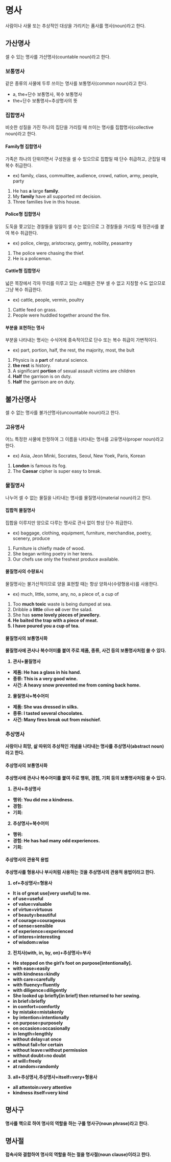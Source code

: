 # 명사
사람이나 사물 또는 추상적인 대상을 가리키는 품사를 명사(noun)라고 한다.


## 가산명사
셀 수 있는 명사를 가산명사(countable noun)라고 한다.

### 보통명사
같은 종류의 사물에 두루 쓰이는 명사를 보통명사(common noun)라고 한다.

* a, the+단수 보통명사, 복수 보통명사
* the+단수 보통명사=추상명사의 뜻

### 집합명사
비슷한 성질을 가진 하나의 집단을 가리킬 때 쓰이는 명사를 집합명사(collective noun)라고 한다.

#### Family형 집합명사
가족은 하나의 단위이면서 구성원을 셀 수 있으므로 집합일 때 단수 취급하고, 군집일 때 복수 취급한다.

* ex) family, class, commuittee, audience, crowd, nation, army, people, party

1. He has <b>a</b> large <b>family</b>.
2. My <b>family</b> have all supported mt decision.
3. Three families live in this house.

#### Police형 집합명사
도둑을 쫓고있는 경찰들을 일일이 셀 수는 없으므로 그 경찰들을 가리킬 때 정관사를 붙여 복수 취급한다.

* ex) police, clergy, aristocracy, gentry, nobility, peasantry

1. The police were chasing the thief.
2. He is a policeman.

#### Cattle형 집합명사
넓은 목장에서 각자 무리를 이루고 있는 소때들은 전부 셀 수 없고 지칭할 수도 없으므로 그냥 복수 취급한다.

* ex) cattle, people, vermin, poultry

1. Cattle feed on grass.
2. People were huddled together around the fire.

#### 부분을 표현하는 명사
부분을 나타내는 명사는 수식어에 종속적이므로 단수 또는 복수 취급이 가변적이다.

* ex) part, portion, half, the rest, the majority, most, the bult

1. Physics is a <b>part</b> of natural science.
2. <b>the rest</b> is history.
3. A significant <b>portion</b> of sexual assault victims are children
4. <b>Half</b> the garrison is on duty.
5. <b>Half</b> the garrison are on duty.

## 불가산명사
셀 수 없는 명사를 불가산명사(uncountable noun)라고 한다.

### 고유명사
어느 특정한 사물에 한정하여 그 이름을 나타내는 명사를 고유명사(proper noun)라고 한다.

* ex) Asia, Jeon Minki, Socrates, Seoul, New Yoek, Paris, Korean

1. <b>London</b> is famous its fog. 
2. The <b>Caesar</b> cipher is super easy to break.

### 물질명사
나누어 셀 수 없는 물질을 나타내는 명사를 물질명사(material noun)라고 한다.

#### 집합적 물질명사
집합을 이루지만 양으로 다루는 명사로 관사 없이 항상 단수 취급한다.

* ex) baggage, clothing, equipment, furniture, merchandise, poetry, scenery, produce

1. Furniture is chiefly made of wood.
2. She began writing poetry in her teens.
3. Our chefs use only the freshest produce available.

#### 물질명사의 수량표시
물질명사는 불가산적이므로 양을 표현할 때는 항상 양화사(수량형용사)를 사용한다.

* ex) much, little, some, any, no, a piece of, a cup of 

1. Too <b>much toxic</b> waste is being dumped at sea.
2. Dribble a <b>little</b> olive <b>oil</b> over the salad.
3. She has <b>some<b> lovely pieces of <b>jewellery<b>.
4. He baited the trap with <b>a piece of meat</b>.
5. I have poured you <b>a cup of tea</b>.

#### 물질명사의 보통명사화
물질명사에 관사나 복수어미를 붙여 주로 제품, 종류, 사건 등의 보통명사처럼 쓸 수 있다.

1. 관사+물질명사
  * 제품: He has <b>a glass</b> in his hand.
  * 종류: This is <b>a</b> very good <b>wine</b>.
  * 사건: <b>A heavy <b>snow</b> prevented me from coming back home.
2. 물질명사+복수어미
  * 제품: She was dressed in <b>silks</b>.
  * 종류: I tasted several <b>chocolates</b>.
  * 사건: Many <b>fires</b> break out from mischief.

### 추상명사
사랑이나 희망, 삶 따위의 추상적인 개념을 나타내는 명사를 추상명사(abstract noun)라고 한다.

#### 추상명사의 보통명사화
추상명사에 관사나 복수어미를 붙여 주로 행위, 경험, 기회 등의 보통명사처럼 쓸 수 있다.

1. 관사+추상명사
  * 행위: You did me a kindness.
  * 경험: 
  * 기회:
2. 추상명사+복수어미
  * 행위:
  * 경험: He has had many odd experiences.
  * 기회:
  
#### 추상명사의 관용적 용법
추상명사를 형용사나 부사처럼 사용하는 것을 추상명사의 관용적 용법이라고 한다.

1. of+추상명사=형용사
  * It is <b>of great use</b>&#91;very useful&#93; to me.
  * of use=useful
  * of value=valuable
  * of virtue=virtuous
  * of beauty=beautiful
  * of courage=courageous
  * of sense=sensible
  * of experience=experienced
  * of interes=interesting
  * of wisdom=wise
2. 전치사(with, in, by, on)+추상명사=부사
  * He stepped on the girl’s foot on purpose&#91;intentionally&#93;.
  * with ease=easily
  * with kindness=kindly
  * with care=carefully
  * with fluency=fluently
  * with diligence=diligently
  * She looked up briefly&#91;in brief&#93; then returned to her sewing.
  * in brief=briefly
  * in comfort=comfortly
  * by mistake=mistakenly
  * by intention=intentionally
  * on purpose=purposely
  * on occasion=occasionally
  * in length=lengthly
  * without delay=at once
  * without fail=for certain
  * without leave=without permission
  * without doubt=no doubt
  * at will=freely
  * at random=randomly
3. all+추상명사,추상명사+itself=very+형용사
  * all attentoin=very attentive
  * kindness itself=very kind

## 명사구
명사를 핵으로 하여 명사의 역할을 하는 구를 명사구(noun phrase)라고 한다.


## 명사절
접속사와 결합하여 명사의 역할을 하는 절을 명사절(noun clause)이라고 한다.
